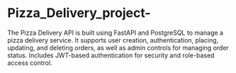 # Pizza_Delivery_project-
The Pizza Delivery API is built using FastAPI and PostgreSQL to manage a pizza delivery service. It supports user creation, authentication, placing, updating, and deleting orders, as well as admin controls for managing order status. Includes JWT-based authentication for security and role-based access control.
